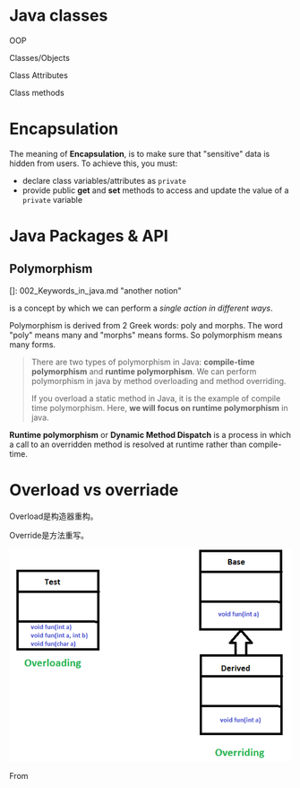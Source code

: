 # Java classes

OOP

Classes/Objects

Class Attributes

Class methods

# Encapsulation

The meaning of **Encapsulation**, is to make sure that "sensitive" data is hidden from users. To achieve this, you must:

- declare class variables/attributes as `private`
- provide public **get** and **set** methods to access and update the value of a `private` variable

# Java Packages & API

## Polymorphism

[]: 002_Keywords_in_java.md	"another notion"

is a concept by which we can perform a *single action in different ways*.

Polymorphism is derived from 2 Greek words: poly and morphs. The word "poly" means many and "morphs" means forms. So polymorphism means many forms.

> There are two types of polymorphism in Java: **compile-time polymorphism** and **runtime polymorphism**. We can perform polymorphism in java by method overloading and method overriding.
>
> If you overload a static method in Java, it is the example of compile time polymorphism. Here, **we will focus on runtime polymorphism** in java.

**Runtime polymorphism** or **Dynamic Method Dispatch** is a process in which a call to an overridden method is resolved at runtime rather than compile-time.

# Overload vs overriade

Overload是构造器重构。

Override是方法重写。

![](imgs/OverridingVsOverloading.png)

From 

[Geeks for Geeks]: https://www.geeksforgeeks.org/polymorphism-in-java/

